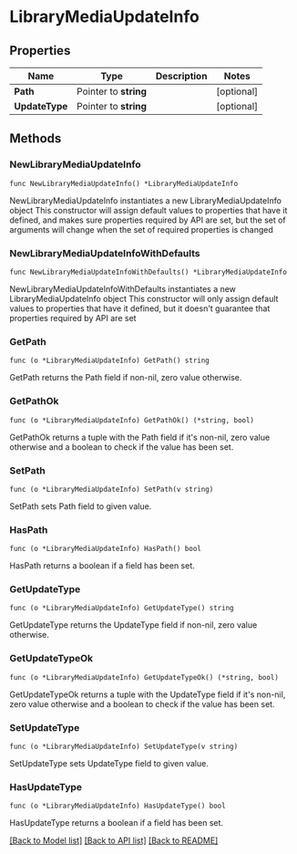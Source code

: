# LibraryMediaUpdateInfo

## Properties

Name | Type | Description | Notes
------------ | ------------- | ------------- | -------------
**Path** | Pointer to **string** |  | [optional] 
**UpdateType** | Pointer to **string** |  | [optional] 

## Methods

### NewLibraryMediaUpdateInfo

`func NewLibraryMediaUpdateInfo() *LibraryMediaUpdateInfo`

NewLibraryMediaUpdateInfo instantiates a new LibraryMediaUpdateInfo object
This constructor will assign default values to properties that have it defined,
and makes sure properties required by API are set, but the set of arguments
will change when the set of required properties is changed

### NewLibraryMediaUpdateInfoWithDefaults

`func NewLibraryMediaUpdateInfoWithDefaults() *LibraryMediaUpdateInfo`

NewLibraryMediaUpdateInfoWithDefaults instantiates a new LibraryMediaUpdateInfo object
This constructor will only assign default values to properties that have it defined,
but it doesn't guarantee that properties required by API are set

### GetPath

`func (o *LibraryMediaUpdateInfo) GetPath() string`

GetPath returns the Path field if non-nil, zero value otherwise.

### GetPathOk

`func (o *LibraryMediaUpdateInfo) GetPathOk() (*string, bool)`

GetPathOk returns a tuple with the Path field if it's non-nil, zero value otherwise
and a boolean to check if the value has been set.

### SetPath

`func (o *LibraryMediaUpdateInfo) SetPath(v string)`

SetPath sets Path field to given value.

### HasPath

`func (o *LibraryMediaUpdateInfo) HasPath() bool`

HasPath returns a boolean if a field has been set.

### GetUpdateType

`func (o *LibraryMediaUpdateInfo) GetUpdateType() string`

GetUpdateType returns the UpdateType field if non-nil, zero value otherwise.

### GetUpdateTypeOk

`func (o *LibraryMediaUpdateInfo) GetUpdateTypeOk() (*string, bool)`

GetUpdateTypeOk returns a tuple with the UpdateType field if it's non-nil, zero value otherwise
and a boolean to check if the value has been set.

### SetUpdateType

`func (o *LibraryMediaUpdateInfo) SetUpdateType(v string)`

SetUpdateType sets UpdateType field to given value.

### HasUpdateType

`func (o *LibraryMediaUpdateInfo) HasUpdateType() bool`

HasUpdateType returns a boolean if a field has been set.


[[Back to Model list]](../README.md#documentation-for-models) [[Back to API list]](../README.md#documentation-for-api-endpoints) [[Back to README]](../README.md)


